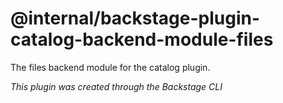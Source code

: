 # @internal/backstage-plugin-catalog-backend-module-files

The files backend module for the catalog plugin.

_This plugin was created through the Backstage CLI_
